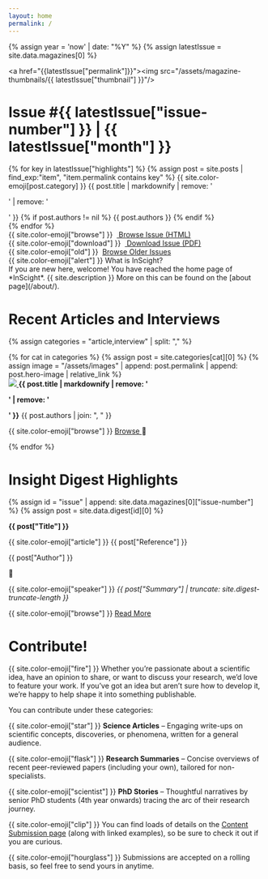 ```yaml
---
layout: home
permalink: /
---
```


{% assign year = 'now' | date: "%Y" %}
{% assign latestIssue = site.data.magazines[0] %}
<div class="highlight-main">

<a href="{{latestIssue["permalink"]}}"><img src="/assets/magazine-thumbnails/{{ latestIssue["thumbnail"] }}"/></a>
<div class="highlight-desc" markdown=1>
<h1>Issue #{{ latestIssue["issue-number"] }} | {{ latestIssue["month"] }} </h1>
{% for key in latestIssue["highlights"] %}
{% assign post = site.posts | find_exp:"item", "item.permalink contains key" %}
<span class="nf">{{ site.color-emoji[post.category] }}</span> {{ post.title | markdownify | remove: '<p>' | remove: '</p>' }} {% if post.authors != nil %} <span class="archive-author">{{ post.authors }}</span> {% endif %} <br>
{% endfor %}
<div class="home-button">{{ site.color-emoji["browse"] }} &nbsp;<a href="{{latestIssue["permalink"]}}"> Browse Issue (HTML)</a></div>
<div class="home-button">{{ site.color-emoji["download"] }} &nbsp;<a target="_blank" href="/assets/magazines/issue{{latestIssue["issue-number"]}}.pdf"> Download Issue (PDF)</a> </div>
<div class="home-button">{{ site.color-emoji["old"] }} &nbsp;<a href="/magazine/">Browse Older Issues</a></div>
</div>

</div>

<div id="intro" markdown=1>
<div> {{ site.color-emoji["alert"] }} What is InScight?</div>
If you are new here, welcome! You have reached the home page of *InScight*. {{ site.description }} More on this can be found on the [about page](/about/).
</div>

# Recent Articles and Interviews
{% assign categories = "article,interview" | split: "," %}
<div class="highlight-small">
{% for cat in categories %}
 {% assign post = site.categories[cat][0] %}
 {% assign image = "/assets/images" | append: post.permalink | append: post.hero-image | relative_link %}
 <div class="highlight-desc">
 <a href="{{ post.permalink }}" id="highlight-{{ cat }}-url">
 <img id="highlight-{{ cat }}-image" src="{{ image }}"/>
 </a>
 <strong id="highlight-{{ cat }}-title">{{ post.title | markdownify | remove: '<p>' | remove: '</p>' }}</strong>
 <span class="archive-author" id="highlight-{{ cat }}-author"> {{ post.authors | join: ", " }} </span>
 <p class="home-button"><span>{{ site.color-emoji["browse"] }} <a href="{{post["permalink"]}}" id="highlight-{{ cat }}-link"> Browse </a></span><span class="shuffle" id="{{ cat }}-shuffle"></span></p>
 </div>
 {% endfor %}
</div>

# Insight Digest Highlights
<div class="highlight-small">
{% assign id = "issue" | append: site.data.magazines[0]["issue-number"] %}
{% assign post = site.data.digest[id][0] %}
<div class="highlight-desc">
<p><strong id="highlight-digest-title">{{ post["Title"] }}</strong></p>
<p> {{ site.color-emoji["article"] }} <span id="highlight-digest-reference"> {{ post["Reference"] }} </span></p>
<p class="archive-author" id="highlight-digest-author">{{ post["Author"] }}</p>
<p><span class="shuffle" id="digest-shuffle"></span></p>
</div>
<div>
<p> {{ site.color-emoji["speaker"] }} <i class="summary" id="highlight-digest-summary">{{ post["Summary"] | truncate: site.digest-truncate-length }} </i> </p>
{{ site.color-emoji["browse"] }} <a id="highlight-digest-link" href="/{{ id }}/digest/#{{ post["Title"] | slugify }}"> Read More </a>
</div>
</div>

# Contribute!
{{ site.color-emoji["fire"] }} Whether you’re passionate about a scientific idea, have an opinion to share, or want to discuss your research, we’d love to feature your work. If you’ve got an idea but aren’t sure how to develop it, we’re happy to help shape it into something publishable.

You can contribute under these categories:

{{ site.color-emoji["star"] }} **Science Articles** – Engaging write-ups on scientific concepts, discoveries, or phenomena, written for a general audience.

{{ site.color-emoji["flask"] }} **Research Summaries** – Concise overviews of recent peer-reviewed papers (including your own), tailored for non-specialists.

{{ site.color-emoji["scientist"] }} **PhD Stories** – Thoughtful narratives by senior PhD students (4th year onwards) tracing the arc of their research journey.

{{ site.color-emoji["clip"] }} You can find loads of details on the [Content Submission page](/submit/) (along with linked examples), so be sure to check it out if you are curious.

{{ site.color-emoji["hourglass"] }} Submissions are accepted on a rolling basis, so feel free to send yours in anytime.
